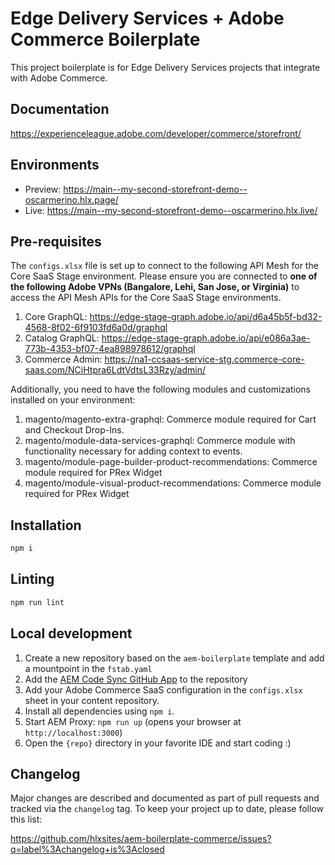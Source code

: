 # Edge Delivery Services + Adobe Commerce Boilerplate
This project boilerplate is for Edge Delivery Services projects that integrate with Adobe Commerce.

## Documentation
https://experienceleague.adobe.com/developer/commerce/storefront/

## Environments

- Preview: https://main--my-second-storefront-demo--oscarmerino.hlx.page/
- Live: https://main--my-second-storefront-demo--oscarmerino.hlx.live/

## Pre-requisites

The `configs.xlsx` file is set up to connect to the following API Mesh for the Core SaaS Stage environment. Please ensure you are connected to **one of the following Adobe VPNs (Bangalore, Lehi, San Jose, or Virginia)** to access the API Mesh APIs for the Core SaaS Stage environments.

1. Core GraphQL: https://edge-stage-graph.adobe.io/api/d6a45b5f-bd32-4568-8f02-6f9103fd6a0d/graphql
1. Catalog GraphQL: https://edge-stage-graph.adobe.io/api/e086a3ae-773b-4353-bf07-4ea898978612/graphql
1. Commerce Admin: https://na1-ccsaas-service-stg.commerce-core-saas.com/NCiHtpra6LdtVdtsL33Rzy/admin/

Additionally, you need to have the following modules and customizations installed on your environment:

1. magento/magento-extra-graphql: Commerce module required for Cart and Checkout Drop-Ins.
1. magento/module-data-services-graphql: Commerce module with functionality necessary for adding context to events.
1. magento/module-page-builder-product-recommendations: Commerce module required for PRex Widget
1. magento/module-visual-product-recommendations: Commerce module required for PRex Widget
<!-- 1. TODO: Add further prereqs.  -->

## Installation

```sh
npm i
```

## Linting

```sh
npm run lint
```

## Local development

1. Create a new repository based on the `aem-boilerplate` template and add a mountpoint in the `fstab.yaml`
1. Add the [AEM Code Sync GitHub App](https://github.com/apps/aem-code-sync) to the repository
1. Add your Adobe Commerce SaaS configuration in the `configs.xlsx` sheet in your content repository.
1. Install all dependencies using `npm i`.
1. Start AEM Proxy: `npm run up` (opens your browser at `http://localhost:3000`)
1. Open the `{repo}` directory in your favorite IDE and start coding :)

## Changelog

Major changes are described and documented as part of pull requests and tracked via the `changelog` tag. To keep your project up to date, please follow this list:

https://github.com/hlxsites/aem-boilerplate-commerce/issues?q=label%3Achangelog+is%3Aclosed
